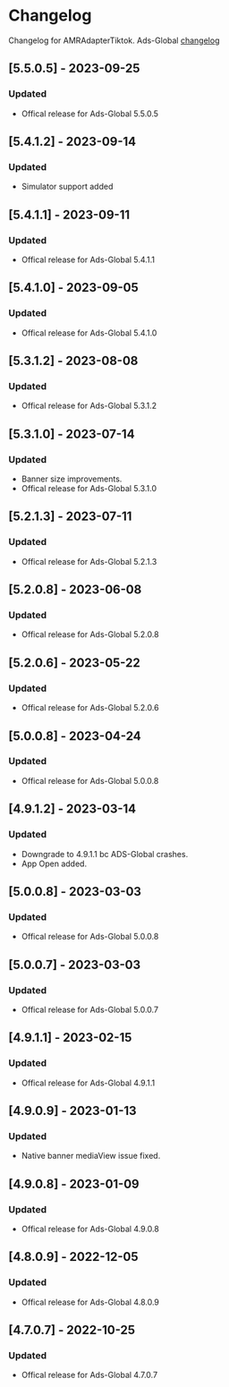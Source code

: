# Changelog

Changelog for AMRAdapterTiktok. 
Ads-Global [changelog](https://developers.tiktok.com/doc/getting-started-ios-download-and-changelog)

## [5.5.0.5] - 2023-09-25
### Updated
- Offical release for Ads-Global 5.5.0.5

## [5.4.1.2] - 2023-09-14
### Updated
- Simulator support added

## [5.4.1.1] - 2023-09-11
### Updated
- Offical release for Ads-Global 5.4.1.1

## [5.4.1.0] - 2023-09-05
### Updated
- Offical release for Ads-Global 5.4.1.0

## [5.3.1.2] - 2023-08-08
### Updated
- Offical release for Ads-Global 5.3.1.2

## [5.3.1.0] - 2023-07-14
### Updated
- Banner size improvements. 
- Offical release for Ads-Global 5.3.1.0

## [5.2.1.3] - 2023-07-11
### Updated
- Offical release for Ads-Global 5.2.1.3

## [5.2.0.8] - 2023-06-08
### Updated
- Offical release for Ads-Global 5.2.0.8

## [5.2.0.6] - 2023-05-22
### Updated
- Offical release for Ads-Global 5.2.0.6

## [5.0.0.8] - 2023-04-24
### Updated
- Offical release for Ads-Global 5.0.0.8

## [4.9.1.2] - 2023-03-14
### Updated
- Downgrade to 4.9.1.1 bc ADS-Global crashes.
- App Open added.

## [5.0.0.8] - 2023-03-03
### Updated
- Offical release for Ads-Global 5.0.0.8

## [5.0.0.7] - 2023-03-03
### Updated
- Offical release for Ads-Global 5.0.0.7

## [4.9.1.1] - 2023-02-15
### Updated
- Offical release for Ads-Global 4.9.1.1

## [4.9.0.9] - 2023-01-13
### Updated
- Native banner mediaView issue fixed.

## [4.9.0.8] - 2023-01-09
### Updated
- Offical release for Ads-Global 4.9.0.8

## [4.8.0.9] - 2022-12-05
### Updated
- Offical release for Ads-Global 4.8.0.9

## [4.7.0.7] - 2022-10-25
### Updated
- Offical release for Ads-Global 4.7.0.7
